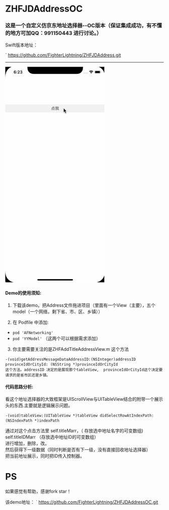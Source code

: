 # ZHFJDAddressOC
### 这是一个自定义仿京东地址选择器--OC版本（保证集成成功，有不懂的地方可加QQ：991150443 进行讨论。）
Swift版本地址：

`
https://github.com/FighterLightning/ZHFJDAddress.git

---


 
 ![](./ZHFJDAddressOC/1.gif)



#### Demo的使用须知:
 1. 下载该demo。把Address文件拖进项目（里面有一个View（主要），五个model（一个网络，剩下省、市、区、乡镇））

 2. 在 Podfile 中添加:
 * `pod 'AFNetworking'`
 * `pod 'YYModel'`
 	（这两个可以根据需求添加）
 3. 你主要需要关注的是ZHFAddTitleAddressView.m 这个方法

```
-(void)getAddressMessageDataAddressID:(NSInteger)addressID provinceIdOrCityId: (NSString *)provinceIdOrCityId
这个方法。addressID 决定的是展现那个tableView,  provinceIdOrCityId这个决定要请求的是省市区还是乡镇。
```

#### 代码思路分析:
看这个地址选择器的大致框架是UIScrollView与UITableView结合的附带一个展示头的东西.主要就是逻辑展示问题。
```
-(void)tableView:(UITableView *)tableView didSelectRowAtIndexPath:(NSIndexPath *)indexPath
```
  通过对这个点击方法里 self.titleMarr，（ 存放选中地址名字的可变数组)     
  self.titleIDMarr （存放选中地址ID的可变数组）   
  进行增加，删除，改。  
  然后获得下一级数据（同时判断是否有下一级，没有直接回收地址选择器）  
  把当前地址展示，同时把ID传入控制器。  
 
# PS

 如果感觉有帮助，感谢fork star！
 
该demo地址：
`
https://github.com/FighterLightning/ZHFJDAddressOC.git
